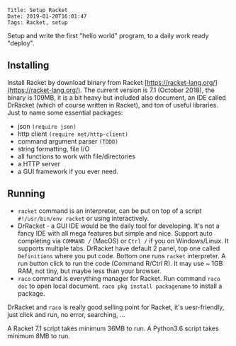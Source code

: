     Title: Setup Racket
    Date: 2019-01-20T16:01:47
    Tags: Racket, setup

Setup and write the first "hello world" program, to a daily work ready "deploy".

<!-- more -->

## Installing
Install Racket by download binary from Racket [https://racket-lang.org/](https://racket-lang.org/).
The current version is 7.1 (October 2018), the binary is 109MB, it is a bit
heavy but included also document, an IDE called DrRacket (which of course written
in Racket), and ton of useful libraries. Just to name some essential packages:
- json  `(require json)`
- http client `(require net/http-client)`
- command argument parser `(TODO)`
- string formatting, file I/O
- all functions to work with file/directories
- a HTTP server
- a GUI framework if you ever need.

## Running
- `racket` command is an interpreter, can be put on top of a script
`#!/usr/bin/env racket` or using interactively.
- DrRacket - a GUI IDE would be the daily tool for developing. It's not a fancy
IDE with all mega features but simple and nice. Support auto completing via
`COMMAND /` (MacOS) or `Ctrl /` if you on Windows/Linux. It supports multiple
tabs. DrRacket have default 2 panel, top one called `Definitions` where you put
code. Bottom one runs `racket` interpreter. A run button click to run the
code (Command R/Ctrl R). It may use ~ 1GB RAM, not tiny, but maybe less than
your browser.
- `raco` command is everything manager for Racket. Run command `raco doc` to
open local document. `raco pkg install packagename` to install a package.

DrRacket and `raco` is really good selling point for Racket, it's uesr-friendly,
just click and run, no error, searching, ...

A Racket 7.1 script takes minimum 36MB to run. A Python3.6 script takes minimum
8MB to run.

